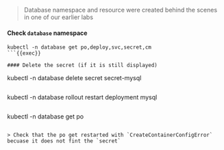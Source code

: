 > Database namespace and resource were created behind the scenes in one of our earlier labs

#### Check `database` namespace
```
kubectl -n database get po,deploy,svc,secret,cm
```{{exec}}

#### Delete the secret (if it is still displayed)
```
kubectl -n database delete secret secret-mysql
```{{exec}}

```
kubectl -n database rollout restart deployment mysql
```{{exec}}

```
kubectl -n database get po
```{{exec}}

> Check that the po get restarted with `CreateContainerConfigError` becuase it does not fint the `secret`